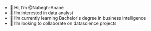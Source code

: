- 👋 Hi, I’m @Nabegh-Anane
- 👀 I’m interested in data analyst
- 🌱 I’m currently learning Bachelor's degree in business intelligence
- 💞️ I’m looking to collaborate on datascience projects
